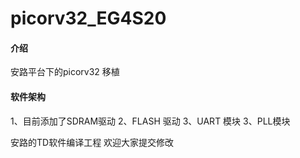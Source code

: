 # picorv32_EG4S20

#### 介绍
安路平台下的picorv32 移植

#### 软件架构
1、目前添加了SDRAM驱动
2、FLASH 驱动
3、UART 模块
3、PLL模块

安路的TD软件编译工程
欢迎大家提交修改